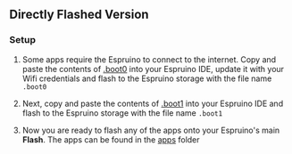 ## Directly Flashed Version

### Setup

 1. Some apps require the Espruino to connect to the internet. Copy and paste the contents of [.boot0](./.boot0) into your Espruino IDE, update it with your Wifi credentials and flash to the Espruino storage with the file name ``.boot0``

 2. Next, copy and paste the contents of [.boot1](./.boot1) into your Espruino IDE and flash to the Espruino storage with the file name ``.boot1``

 3. Now you are ready to flash any of the apps onto your Espruino's main **Flash**.  The apps can be found in the [apps](../apps) folder